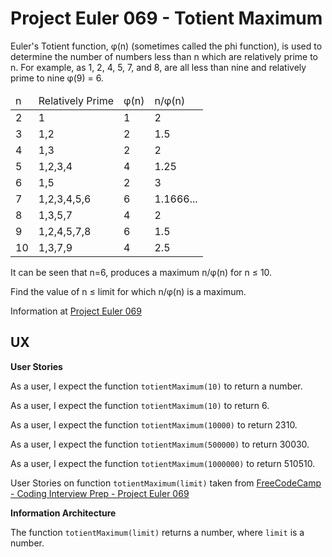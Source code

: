 # Project Euler 069 - Totient Maximum

Euler's Totient function, &phi;(n) (sometimes called the phi function), is used to determine the number of numbers less than n which are relatively prime to n.  For example, as 1, 2, 4, 5, 7, and 8, are all less than nine and relatively prime to nine &phi;(9) = 6.

<table>
<thead>
<td>n</td>
<td>Relatively Prime</td>
<td>&phi;(n)</td>
<td>n/&phi;(n)</td>
</thead>
<tr>
<td>2</td>
<td>1</td>
<td>1</td>
<td>2</td>
</tr>
<tr>
<td>3</td>
<td>1,2</td>
<td>2</td>
<td>1.5</td>
</tr>
<tr>
<td>4</td>
<td>1,3</td>
<td>2</td>
<td>2</td>
</tr>
<tr>
<td>5</td>
<td>1,2,3,4</td>
<td>4</td>
<td>1.25</td>
</tr>
<tr>
<td>6</td>
<td>1,5</td>
<td>2</td>
<td>3</td>
</tr>
<tr>
<td>7</td>
<td>1,2,3,4,5,6</td>
<td>6</td>
<td>1.1666...</td>
</tr>
<tr>
<td>8</td>
<td>1,3,5,7</td>
<td>4</td>
<td>2</td>
</tr>
<tr>
<td>9</td>
<td>1,2,4,5,7,8</td>
<td>6</td>
<td>1.5</td>
</tr>
<tr>
<td>10</td>
<td>1,3,7,9</td>
<td>4</td>
<td>2.5</td>
</tr>
</table>

It can be seen that n=6, produces a maximum n/&phi;(n) for n &le; 10.

Find the value of n &le; limit for which n/&phi;(n) is a maximum.

Information at [Project Euler 069](https://projecteuler.net/problem=69)

## UX

**User Stories**

As a user, I expect the function `totientMaximum(10)` to return a number.

As a user, I expect the function `totientMaximum(10)` to return 6.

As a user, I expect the function `totientMaximum(10000)` to return 2310.

As a user, I expect the function `totientMaximum(500000)` to return 30030.

As a user, I expect the function `totientMaximum(1000000)` to return 510510.

User Stories on function `totientMaximum(limit)` taken from [FreeCodeCamp - Coding Interview Prep - Project Euler 069](https://www.freecodecamp.org/learn/coding-interview-prep/project-euler/problem-69-totient-maximum)

**Information Architecture**

The function `totientMaximum(limit)` returns a number, where `limit` is a number.